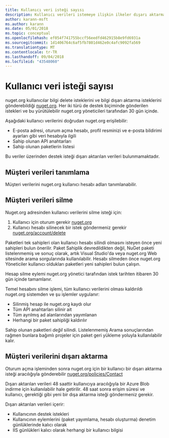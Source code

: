 ```yaml
---
title: Kullanıcı veri isteği sayısı
description: Kullanıcı verileri istemeye ilişkin ilkeler dışarı aktarma ve silme
author: karann-msft
ms.author: karann
ms.date: 05/01/2018
ms.topic: conceptual
ms.openlocfilehash: ef054f741755bccf56eedfd462915b8e9fd6931a
ms.sourcegitcommit: 1d1406764c6af5fb7801d462e0c4afc9092fa569
ms.translationtype: MT
ms.contentlocale: tr-TR
ms.lasthandoff: 09/04/2018
ms.locfileid: "43548060"
---
```

# <a name="user-data-requests"></a>Kullanıcı veri isteği sayısı

nuget.org kullanıcılar bilgi delete isteklerini ve bilgi dışarı aktarma isteklerini gönderebildiği [nuget.org](https://www.nuget.org). Her iki türü de destek biçiminde gönderilen istekleri ve bu yürütülebilir nuget.org yöneticileri tarafından 30 gün içinde.

Aşağıdaki kullanıcı verilerini doğrudan nuget.org erişilebilir:

* E-posta adresi, oturum açma hesabı, profil resminizi ve e-posta bildirimi ayarları gibi veri hesabıyla ilgili
* Sahip olunan API anahtarları
* Sahip olunan paketlerin listesi

Bu veriler üzerinden destek isteği dışarı aktarılan verileri bulunmamaktadır.

## <a name="identifying-customer-data"></a>Müşteri verileri tanımlama

Müşteri verilerini nuget.org kullanıcı hesabı adları tanımlanabilir.

## <a name="deleting-customer-data"></a>Müşteri verileri silme

Nuget.org adresinden kullanıcı verilerini silme isteği için:

1. Kullanıcı için oturum gerekir [nuget.org](https://www.nuget.org)
1. Kullanıcı hesabı silinecek bir istek göndermeniz gerekir [nuget.org/account/delete](https://www.nuget.org/account/delete)

Paketleri tek sahipleri olan kullanıcı hesabı silindi olmasını isteyen önce yeni sahipleri bulun önerilir. Paket Sahiplik devredildikten değil, NuGet paketi listelenmemiş ve sonuç olarak, artık Visual Studio'da veya nuget.org Web sitesinde arama sorgularında kullanılabilir. Hesabı silmeden önce nuget.org Yöneticiler kullanıcı oldukları paketleri yeni sahipleri bulun çalışın.

Hesap silme eylemi nuget.org yönetici tarafından istek tarihten itibaren 30 gün içinde tamamlanır.

Temel hesabını silme işlemi, tüm kullanıcı verilerini olması kaldırıldı nuget.org sistemden ve şu işlemler uygulanır:

* Silinmiş hesap ile nuget.org kaydı olur
* Tüm API anahtarları silinir ait
* Tüm ayrılmış ad alanlarından yayımlanan
* Herhangi bir paket sahipliği kaldırılır

Sahip olunan paketleri *değil* silindi. Listelenmemiş Arama sonuçlarından rağmen bunlara bağımlı projeler için paket geri yükleme yoluyla kullanılabilir kalır.

## <a name="exporting-customer-data"></a>Müşteri verilerini dışarı aktarma

Oturum açma işleminden sonra nuget.org için bir kullanıcı bir dışarı aktarma isteği aracılığıyla gönderebilir [nuget.org/policies/Contact](https://www.nuget.org/policies/Contact)

Dışarı aktarılan verileri 48 saattir kullanıcıya aracılığıyla bir Azure Blob indirme için kullanılabilir hale getirilir. 48 saat sonra erişim süresi ve kullanıcı, gerektiği gibi yeni bir dışa aktarma isteği göndermeniz gerekir.

Dışarı aktarılan verileri içerir:

* Kullanıcının destek istekleri
* Kullanıcının eylemlerini (paket yayımlama, hesabı oluşturma) denetim günlüklerinde kalıcı olarak
* IIS günlükleri kalıcı olarak herhangi bir kullanıcı bilgisi
